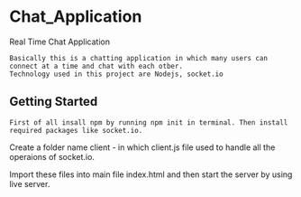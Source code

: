 # Chat_Application
Real Time Chat Application

    Basically this is a chatting application in which many users can connect at a time and chat with each otber.
    Technology used in this project are Nodejs, socket.io
## Getting Started
    First of all insall npm by running npm init in terminal. Then install required packages like socket.io.
Create a folder name client - in which client.js file used to handle all the operaions of socket.io.

Import these files into main file index.html and then start the server by using live server.
        
